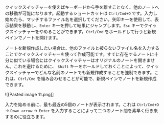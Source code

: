 クイックスイッチャーを使えばキーボードから手を離すことなく、他のノートへの移動が可能になります。起動するショートカットは `Ctrl/Cmd+O` です。入力し始めたら、マッチするファイル名を選択してください。矢印キーを使用して、表示結果を移動し、`Enter` キーを押して結果にジャンプします。`Esc` キーでクイックスイッチャーをやめることができます。`Ctrl/Cmd` をホールドして行うと新規ペインでノートを開けます。

ノートを新規作成したい場合は、他のファイルと被らないファイル名を入力することでクイックスイッチャーを使って作成可能です。すでに存在するノートに十分に似ている場合にはクイックスイッチャーはオリジナルのノートを開きません。これを避けるために、 `Shift` キーをホールドしておくことによって、クイックスイッチャーでどんな名前のノートでも新規作成することを強制できます。これは、`Ctrl/Cmd` を組み合わせることが可能で、新規ペインでノートを新規作成できます。

![[Pasted image 11.png]]

入力を始める前に、最も最近の5個のノートが表示されます。これは `Ctrl/Cmd+O`  → `Down arrow` → `Enter` を入力することによって二つのノート間を素早く行き来するのに役立ちます。
